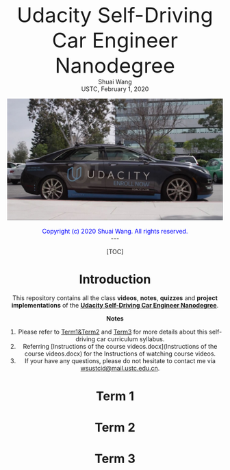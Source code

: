 <center><font size=7>   Udacity Self-Driving Car Engineer Nanodegree  </font>  </center>
<center> Shuai Wang </center>
<center>USTC, February 1, 2020



![car2](./assets/car2.jpg)



<center> <font color=blue> Copyright (c) 2020 Shuai Wang. All rights reserved. </font> </center>
---

[TOC]

# Introduction

This repository contains all the class **videos**, **notes**, **quizzes** and **project implementations** of the **[Udacity Self-Driving Car Engineer Nanodegree](https://www.udacity.com/course/self-driving-car-engineer-nanodegree--nd013)**.

**Notes**

1. Please refer to  [Term1&Term2](https://medium.com/self-driving-cars/term-1-in-depth-on-udacitys-self-driving-car-curriculum-ffcf46af0c08) and [Term3](https://medium.com/udacity/term-3-in-depth-on-udacitys-self-driving-car-curriculum-15d03e45d7ea) for more details about this self-driving car curriculum syllabus.
2. Referring [Instructions of the course videos.docx](Instructions of the course videos.docx) for the Instructions of watching course videos.
3. If your have any questions, please do not hesitate to contact me via <wsustcid@mail.ustc.edu.cn>.



# Term 1

# Term 2

# Term 3